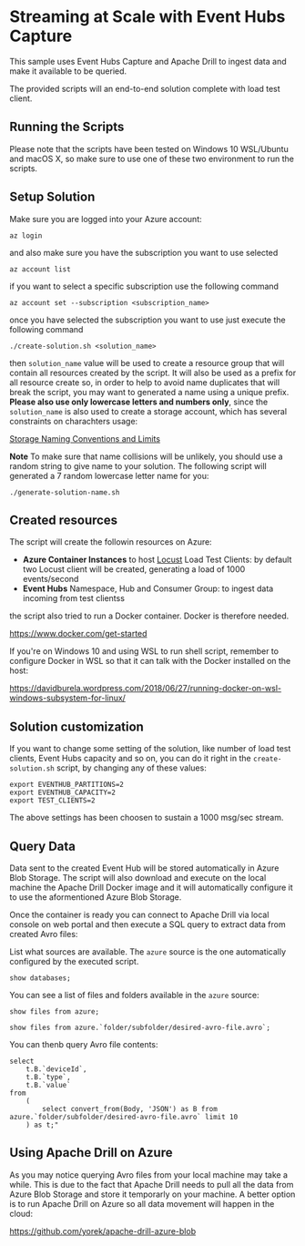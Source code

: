 # Streaming at Scale with Event Hubs Capture

This sample uses Event Hubs Capture and Apache Drill to ingest data and make it available to be queried.

The provided scripts will an end-to-end solution complete with load test client.

## Running the Scripts

Please note that the scripts have been tested on Windows 10 WSL/Ubuntu and macOS X, so make sure to use one of these two environment to run the scripts.

## Setup Solution

Make sure you are logged into your Azure account:

    az login

and also make sure you have the subscription you want to use selected

    az account list

if you want to select a specific subscription use the following command

    az account set --subscription <subscription_name>

once you have selected the subscription you want to use just execute the following command

    ./create-solution.sh <solution_name>

then `solution_name` value will be used to create a resource group that will contain all resources created by the script. It will also be used as a prefix for all resource create so, in order to help to avoid name duplicates that will break the script, you may want to generated a name using a unique prefix. **Please also use only lowercase letters and numbers only**, since the `solution_name` is also used to create a storage account, which has several constraints on charachters usage:

[Storage Naming Conventions and Limits](https://docs.microsoft.com/en-us/azure/architecture/best-practices/naming-conventions#storage)

**Note**
To make sure that name collisions will be unlikely, you should use a random string to give name to your solution. The following script will generated a 7 random lowercase letter name for you:

    ./generate-solution-name.sh

## Created resources

The script will create the followin resources on Azure:

* **Azure Container Instances** to host [Locust](https://locust.io/) Load Test Clients: by default two Locust client will be created, generating a load of 1000 events/second
* **Event Hubs** Namespace, Hub and Consumer Group: to ingest data incoming from test clientss

the script also tried to run a Docker container. Docker is therefore needed.

https://www.docker.com/get-started

If you're on Windows 10 and using WSL to run shell script, remember to configure Docker in WSL so that it can talk with the Docker installed on the host:

https://davidburela.wordpress.com/2018/06/27/running-docker-on-wsl-windows-subsystem-for-linux/

## Solution customization

If you want to change some setting of the solution, like number of load test clients, Event Hubs capacity and so on, you can do it right in the `create-solution.sh` script, by changing any of these values:

    export EVENTHUB_PARTITIONS=2
    export EVENTHUB_CAPACITY=2
    export TEST_CLIENTS=2

The above settings has been choosen to sustain a 1000 msg/sec stream.

## Query Data

Data sent to the created Event Hub will be stored automatically in Azure Blob Storage. The script will also download and execute on the local machine the Apache Drill Docker image and it will automatically configure it to use the aformentioned Azure Blob Storage.

Once the container is ready you can connect to Apache Drill via local console on web portal and then execute a SQL query to extract data from created Avro files:

List what sources are available. The `azure` source is the one automatically configured by the executed script.

    show databases;

You can see a list of files and folders available in the `azure` source:

    show files from azure;

    show files from azure.`folder/subfolder/desired-avro-file.avro`;

You can thenb query Avro file contents:

    select 
        t.B.`deviceId`, 
        t.B.`type`, 
        t.B.`value` 
    from 
        (
            select convert_from(Body, 'JSON') as B from azure.`folder/subfolder/desired-avro-file.avro` limit 10
        ) as t;"

## Using Apache Drill on Azure

As you may notice querying Avro files from your local machine may take a while. This is due to the fact that Apache Drill needs to pull all the data from Azure Blob Storage and store it temporarly on your machine. A better option is to run Apache Drill on Azure so all data movement will happen in the cloud:

https://github.com/yorek/apache-drill-azure-blob 